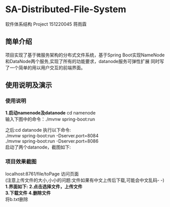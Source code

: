 # SA-Distributed-File-System
软件体系结构 Project
151220045 蒋雨霖

## 简单介绍
项目实现了基于微服务架构的分布式文件系统，基于Spring Boot实现NameNode和DataNode两个服务,实现了所有的功能要求，datanode服务可弹性扩展
同时写了一个简单的用以用户交互的前端界面。

## 使用说明及演示
### 使用说明
**1.启动namenode及datanode**
cd namenode  
输入下图中的命令：./mvnw spring-boot:run  

之后:cd datanode 执行以下命令:  
./mvnw spring-boot:run -Dserver.port=8084  
./mvnw spring-boot:run -Dserver.port=8086  
启动了两个datanode，截图如下:  

### 项目效果截图
localhost:8761/file/toPage 访问页面  
(注意上传文件的大小,小小的问题:文件如果有中文上传后下载,可能会中文乱码- -)  
**1.界面如下:**
**2.点击选择文件，上传文件**  
**3.下载文件** 
**4.删除文件**  
将b.txt删除  



